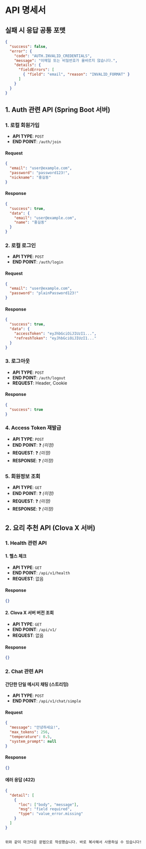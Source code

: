 # API 명세서

## 실패 시 응답 공통 포맷

```json
{
  "success": false,
  "error": {
    "code": "AUTH.INVALID_CREDENTIALS",
    "message": "이메일 또는 비밀번호가 올바르지 않습니다.",
    "details": {
      "fieldErrors": [
        { "field": "email", "reason": "INVALID_FORMAT" }
      ]
    }
  }
}
````

## 1. Auth 관련 API (Spring Boot 서버)

### 1. 로컬 회원가입

* **API TYPE**: `POST`
* **END POINT**: `/auth/join`

#### Request

```json
{
  "email": "user@example.com",
  "password": "password123!",
  "nickname": "홍길동"
}
```

#### Response

```json
{
  "success": true,
  "data": {
    "email": "user@example.com",
    "name": "홍길동"
  }
}
```

### 2. 로컬 로그인

* **API TYPE**: `POST`
* **END POINT**: `/auth/login`

#### Request

```json
{
  "email": "user@example.com",
  "password": "plainPassword123!"
}
```

#### Response

```json
{
  "success": true,
  "data": {
    "accessToken": "eyJhbGciOiJIUzI1...",
    "refreshToken": "eyJhbGciOiJIUzI1..."
  }
}
```

### 3. 로그아웃

* **API TYPE**: `POST`
* **END POINT**: `/auth/logout`
* **REQUEST**: Header, Cookie

#### Response

```json
{
  "success": true
}
```

### 4. Access Token 재발급

* **API TYPE**: `POST`
* **END POINT**: ❓ *(미정)*
* **REQUEST**: ❓ *(미정)*
* **RESPONSE**: ❓ *(미정)*

### 5. 회원정보 조회

* **API TYPE**: `GET`
* **END POINT**: ❓ *(미정)*
* **REQUEST**: ❓ *(미정)*
* **RESPONSE**: ❓ *(미정)*

## 2. 요리 추천 API (Clova X 서버)

### 1. Health 관련 API

#### 1. 헬스 체크

* **API TYPE**: `GET`
* **END POINT**: `/api/v1/health`
* **REQUEST**: 없음

#### Response

```json
{}
```

#### 2. Clova X 서버 버전 조회

* **API TYPE**: `GET`
* **END POINT**: `/api/v1/`
* **REQUEST**: 없음

#### Response

```json
{}
```

### 2. Chat 관련 API

#### 간단한 단일 메시지 채팅 (스트리밍)

* **API TYPE**: `POST`
* **END POINT**: `/api/v1/chat/simple`

#### Request

```json
{
  "message": "안녕하세요!",
  "max_tokens": 256,
  "temperature": 0.5,
  "system_prompt": null
}
```

#### Response

```json
{}
```

#### 에러 응답 (422)

```json
{
  "detail": [
    {
      "loc": ["body", "message"],
      "msg": "field required",
      "type": "value_error.missing"
    }
  ]
}
```

```

위와 같이 마크다운 문법으로 작성했습니다. 바로 복사해서 사용하실 수 있습니다!
```
